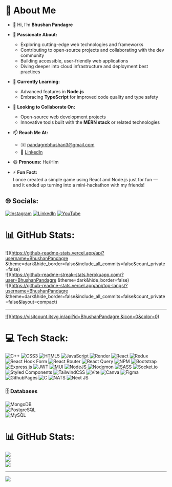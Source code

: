 # 💫 About Me

- 👋 Hi, I’m **Bhushan Pandagre**  
- 👀 **Passionate About:**  
  - Exploring cutting-edge web technologies and frameworks  
  - Contributing to open-source projects and collaborating with the dev community  
  - Building accessible, user-friendly web applications  
  - Diving deeper into cloud infrastructure and deployment best practices  

- 🌱 **Currently Learning:**  
  - Advanced features in **Node.js**  
  - Embracing **TypeScript** for improved code quality and type safety  

- 🤝 **Looking to Collaborate On:**  
  - Open-source web development projects  
  - Innovative tools built with the **MERN stack** or related technologies  

- 📫 **Reach Me At:**  
  - ✉️ [pandagrebhushan3@gmail.com](mailto:pandagrebhushan3@gmail.com)  
  - 🔗 [LinkedIn](https://www.linkedin.com/in/bhushan-pandagre)  

- 😄 **Pronouns:** He/Him  
- ⚡ **Fun Fact:**  
  I once created a simple game using React and Node.js just for fun — and it ended up turning into a mini-hackathon with my friends!


<!---
BhushanPandagre/BhushanPandagre is a ✨ special ✨ repository because its `README.md` (this file) appears on your GitHub profile.
You can click the Preview link to take a look at your changes.
--->

## 🌐 Socials:
[![Instagram](https://img.shields.io/badge/Instagram-%23E4405F.svg?logo=Instagram&logoColor=white)](https://instagram.com/bhushanpandagre) [![LinkedIn](https://img.shields.io/badge/LinkedIn-%230077B5.svg?logo=linkedin&logoColor=white)](https://linkedin.com/in/bhushan-pandagre) [![YouTube](https://img.shields.io/badge/YouTube-%23FF0000.svg?logo=YouTube&logoColor=white)](https://youtube.com/@Osmfood143) 
# 📊 GitHub Stats:
![](https://github-readme-stats.vercel.app/api?username=BhushanPandagre &theme=dark&hide_border=false&include_all_commits=false&count_private=false)<br/>
![](https://github-readme-streak-stats.herokuapp.com/?user=BhushanPandagre &theme=dark&hide_border=false)<br/>
![](https://github-readme-stats.vercel.app/api/top-langs/?username=BhushanPandagre &theme=dark&hide_border=false&include_all_commits=false&count_private=false&layout=compact)

---
[![](https://visitcount.itsvg.in/api?id=BhushanPandagre &icon=0&color=0)](https://visitcount.itsvg.in)

<!-- Proudly created with GPRM ( https://gprm.itsvg.in ) -->







# 💻 Tech Stack:
![C++](https://img.shields.io/badge/c++-%2300599C.svg?style=for-the-badge&logo=c%2B%2B&logoColor=white) ![CSS3](https://img.shields.io/badge/css3-%231572B6.svg?style=for-the-badge&logo=css3&logoColor=white) ![HTML5](https://img.shields.io/badge/html5-%23E34F26.svg?style=for-the-badge&logo=html5&logoColor=white) ![JavaScript](https://img.shields.io/badge/javascript-%23323330.svg?style=for-the-badge&logo=javascript&logoColor=%23F7DF1E) ![Render](https://img.shields.io/badge/Render-%46E3B7.svg?style=for-the-badge&logo=render&logoColor=white) ![React](https://img.shields.io/badge/react-%2320232a.svg?style=for-the-badge&logo=react&logoColor=%2361DAFB) ![Redux](https://img.shields.io/badge/redux-%23593d88.svg?style=for-the-badge&logo=redux&logoColor=white) ![React Hook Form](https://img.shields.io/badge/React%20Hook%20Form-%23EC5990.svg?style=for-the-badge&logo=reacthookform&logoColor=white) ![React Router](https://img.shields.io/badge/React_Router-CA4245?style=for-the-badge&logo=react-router&logoColor=white) ![React Query](https://img.shields.io/badge/-React%20Query-FF4154?style=for-the-badge&logo=react%20query&logoColor=white) ![NPM](https://img.shields.io/badge/NPM-%23CB3837.svg?style=for-the-badge&logo=npm&logoColor=white) ![Bootstrap](https://img.shields.io/badge/bootstrap-%238511FA.svg?style=for-the-badge&logo=bootstrap&logoColor=white) ![Express.js](https://img.shields.io/badge/express.js-%23404d59.svg?style=for-the-badge&logo=express&logoColor=%2361DAFB) ![JWT](https://img.shields.io/badge/JWT-black?style=for-the-badge&logo=JSON%20web%20tokens) ![MUI](https://img.shields.io/badge/MUI-%230081CB.svg?style=for-the-badge&logo=mui&logoColor=white) ![NodeJS](https://img.shields.io/badge/node.js-6DA55F?style=for-the-badge&logo=node.js&logoColor=white) ![Nodemon](https://img.shields.io/badge/NODEMON-%23323330.svg?style=for-the-badge&logo=nodemon&logoColor=%BBDEAD) ![SASS](https://img.shields.io/badge/SASS-hotpink.svg?style=for-the-badge&logo=SASS&logoColor=white) ![Socket.io](https://img.shields.io/badge/Socket.io-black?style=for-the-badge&logo=socket.io&badgeColor=010101) ![Styled Components](https://img.shields.io/badge/styled--components-DB7093?style=for-the-badge&logo=styled-components&logoColor=white) ![TailwindCSS](https://img.shields.io/badge/tailwindcss-%2338B2AC.svg?style=for-the-badge&logo=tailwind-css&logoColor=white) ![Vite](https://img.shields.io/badge/vite-%23646CFF.svg?style=for-the-badge&logo=vite&logoColor=white) ![Canva](https://img.shields.io/badge/Canva-%2300C4CC.svg?style=for-the-badge&logo=Canva&logoColor=white) ![Figma](https://img.shields.io/badge/figma-%23F24E1E.svg?style=for-the-badge&logo=figma&logoColor=white) ![GithubPages](https://img.shields.io/badge/github%20pages-121013?style=for-the-badge&logo=github&logoColor=white) ![C](https://img.shields.io/badge/c-%2300599C.svg?style=for-the-badge&logo=c&logoColor=white) ![NATS](https://img.shields.io/badge/NATS-2D6EBB?style=for-the-badge&logoColor=white) ![Next JS](https://img.shields.io/badge/Next.js-000000?style=for-the-badge&logo=next.js&logoColor=white)




### 🗄️ Databases  
![MongoDB](https://img.shields.io/badge/MongoDB-%234ea94b.svg?style=for-the-badge&logo=mongodb&logoColor=white)  
![PostgreSQL](https://img.shields.io/badge/postgresql-%23336791.svg?style=for-the-badge&logo=postgresql&logoColor=white)  
![MySQL](https://img.shields.io/badge/mysql-4479A1.svg?style=for-the-badge&logo=mysql&logoColor=white)


# 📊 GitHub Stats:
![](https://github-readme-stats.vercel.app/api?username=BhushanPandagre&theme=radical&hide_border=false&include_all_commits=false&count_private=false)<br/>
![](https://github-readme-streak-stats.herokuapp.com/?user=BhushanPandagre&theme=radical&hide_border=false)<br/>
![](https://github-readme-stats.vercel.app/api/top-langs/?username=BhushanPandagre&theme=radical&hide_border=false&include_all_commits=false&count_private=false&layout=compact)

---
[![](https://visitcount.itsvg.in/api?id=Bhushanpandagre&label=Profile%20Views&pretty=false)](https://visitcount.itsvg.in)

<!-- Proudly created with GPRM ( https://gprm.itsvg.in ) -->
